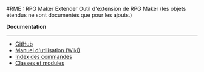 #RME : RPG Maker Extender
Outil d'extension de RPG Maker
    (les objets étendus ne sont documentés que pour les ajouts.)

**Documentation**  
- - -  
*    [GitHub](https://github.com/funkywork/RME)
*    [Manuel d'utilisation (Wiki)](https://github.com/funkywork/RME/wiki)
*    [Index des commandes](__command_list.md)
*    [Classes et modules](__class-and-module_list.md)


